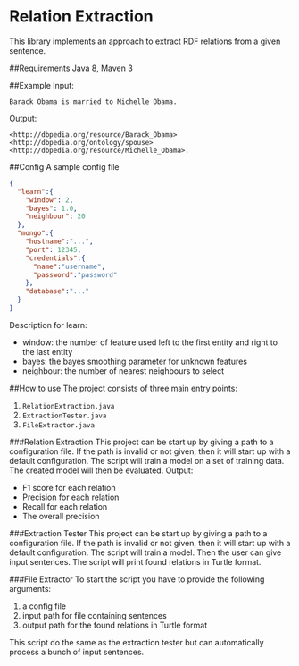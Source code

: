 # Relation Extraction

This library implements an approach to extract RDF relations from a given sentence.

##Requirements
Java 8, Maven 3

##Example
Input:
````
Barack Obama is married to Michelle Obama.
````
Output:
````
<http://dbpedia.org/resource/Barack_Obama> <http://dbpedia.org/ontology/spouse> <http://dbpedia.org/resource/Michelle_Obama>.
````

##Config
A sample config file
````JSON
{
  "learn":{
    "window": 2,
    "bayes": 1.0,
    "neighbour": 20
  },
  "mongo":{
    "hostname":"...",
    "port": 12345,
    "credentials":{
      "name":"username",
      "password":"password"
    },
    "database":"..."
  }
}
````
Description for learn:
* window: the number of feature used left to the first entity and right to the last entity
* bayes: the bayes smoothing parameter for unknown features
* neighbour: the number of nearest neighbours to select

##How to use
The project consists of three main entry points:
1. ``RelationExtraction.java``
2. ``ExtractionTester.java``
3. ``FileExtractor.java``

###Relation Extraction
This project can be start up by giving a path to a configuration file.
If the path is invalid or not given, then it will start up with a default configuration.
The script will train a model on a set of training data.
The created model will then be evaluated.
Output:
* F1 score for each relation
* Precision for each relation
* Recall for each relation
* The overall precision

###Extraction Tester
This project can be start up by giving a path to a configuration file.
If the path is invalid or not given, then it will start up with a default configuration.
The script will train a model. Then the user can give input sentences. The script will print found relations in Turtle format.

###File Extractor
To start the script you have to provide the following arguments:
1. a config file
2. input path for file containing sentences
3. output path for the found relations in Turtle format

This script do the same as the extraction tester but can automatically
process a bunch of input sentences.